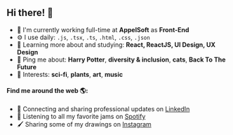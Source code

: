 <!-- ![3255469](https://user-images.githubusercontent.com/19981551/90162385-e961e400-dd6a-11ea-9464-c39df2a503a4.jpg) -->

<!-- ### Hi there 👋 -->
## Hi there! 👋

- 🏢 I'm currently working full-time at  **AppelSoft** as **Front-End**
- ⚙️ I use daily:  `.js`, `.tsx`, `.ts`, `.html`, `.css`, `.json`
- 🌱 Learning more about and studying:  **React, ReactJS, UI Design, UX Design**
- 💬 Ping me about: **Harry Potter**, **diversity & inclusion**, **cats**, **Back To The Future**
- 💜 Interests: **sci-fi**, **plants**, **art**, **music**

#### Find me around the web 🌎:
- 💼 Connecting and sharing professional updates on <a target="_blank" href="https://www.linkedin.com/in/roziana-rdrgs/">LinkedIn</a>
- 🎵 Listening to all my favorite jams on <a target="_blank" href="https://open.spotify.com/user/roziana_rdgs?si=775zXj3cRG-LtF0ca6QoGg">Spotify</a>
- 🖌️ Sharing some of my drawings on <a target="_blank" href="https://www.instagram.com/rdrgs.ink/">Instagram</a>
